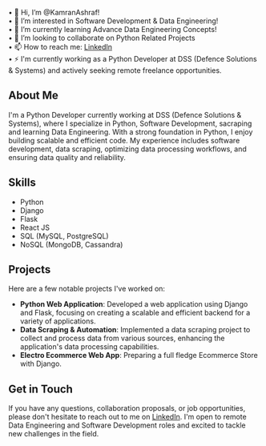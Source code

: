 • 👋 Hi, I’m @KamranAshraf!<br>
• 👀 I’m interested in Software Development & Data Engineering!<br>
• 🌱 I’m currently learning Advance Data Engineering Concepts!<br>
• 💞️ I’m looking to collaborate on Python Related Projects<br>
• 📫 How to reach me: [LinkedIn](https://www.linkedin.com/in/kamran-ashraf-python28/)<br>
• ⚡ I'm currently working as a Python Developer at DSS (Defence Solutions & Systems) and actively seeking remote freelance opportunities.<br>

## About Me

I'm a Python Developer currently working at DSS (Defence Solutions & Systems), where I specialize in Python, Software Development, sacraping and learning Data Engineering. With a strong foundation in Python, I enjoy building scalable and efficient code. My experience includes software development, data scraping, optimizing data processing workflows, and ensuring data quality and reliability.

## Skills

- Python
- Django
- Flask
- React JS
- SQL (MySQL, PostgreSQL)
- NoSQL (MongoDB, Cassandra)

## Projects

Here are a few notable projects I've worked on:

- **Python Web Application**: Developed a web application using Django and Flask, focusing on creating a scalable and efficient backend for a variety of applications.
- **Data Scraping & Automation**: Implemented a data scraping project to collect and process data from various sources, enhancing the application's data processing capabilities.
- **Electro Ecommerce Web App**: Preparing a full fledge Ecommerce Store with Django.

## Get in Touch

If you have any questions, collaboration proposals, or job opportunities, please don't hesitate to reach out to me on [LinkedIn](https://www.linkedin.com/in/kamran-ashraf-python28/). I'm open to remote Data Engineering and Software Development roles and excited to tackle new challenges in the field.

<!---
KamranAshraf10/KamranAshraf10 is a ✨ special ✨ repository because its `README.md` (this file) appears on your GitHub profile.
You can click the Preview link to take a look at your changes.
--->
